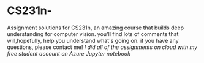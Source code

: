 # CS231n-
Assignment solutions for CS231n, an amazing course that builds deep understanding for computer vision. you'll find lots of comments that will,hopefully, help you understand what's going on. if you have any questions, please contact me!
*I did all of the assignments on cloud with my free student account on Azure Jupyter notebook*
